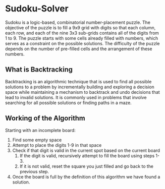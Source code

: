 # Sudoku-Solver
Sudoku is a logic-based, combinatorial number-placement puzzle. The objective of the puzzle is to fill a 9x9 grid with digits so that each column, each row, and each of the nine 3x3 sub-grids contains all of the digits from 1 to 9. The puzzle starts with some cells already filled with numbers, which serves as a constraint on the possible solutions. The difficulty of the puzzle depends on the number of pre-filled cells and the arrangement of these numbers.

## What is Backtracking
Backtracking is an algorithmic technique that is used to find all possible solutions to a problem by incrementally building and exploring a decision space while maintaining a mechanism to backtrack and undo decisions that lead to invalid solutions. It is commonly used in problems that involve searching for all possible solutions or finding paths in a maze.

## Working of the Algorithm
Starting with an incomplete board:
<ol>
	<li> Find some empty space </li>
	<li> Attempt to place the digits 1-9 in that space </li>
	<li> Check if that digit is valid in the current spot based on the current board
		<ol>
		<li> If the digit is valid, recursively attempt to fill the board using steps 1-3.</li>
		<li> If it is not valid, reset the square you just filled and go back to the previous step.</li>
		</ol>
	</li>
	<li> Once the board is full by the definition of this algorithm we have found a solution.</li>
</ol>
